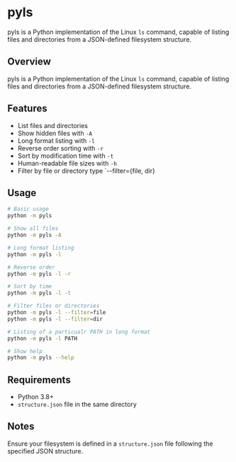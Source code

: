 # pyls
pyls is a Python implementation of the Linux `ls` command, capable of listing files and directories from a JSON-defined filesystem structure.

## Overview
pyls is a Python implementation of the Linux `ls` command, capable of listing files and directories from a JSON-defined filesystem structure.

## Features
- List files and directories
- Show hidden files with `-A`
- Long format listing with `-l`
- Reverse order sorting with `-r`
- Sort by modification time with `-t`
- Human-readable file sizes with `-h`
- Filter by file or directory type `--filter={file, dir}

## Usage
```bash
# Basic usage
python -m pyls

# Show all files
python -m pyls -A

# Long format listing
python -m pyls -l

# Reverse order
python -m pyls -l -r

# Sort by time
python -m pyls -l -t

# Filter files or directories
python -m pyls -l --filter=file
python -m pyls -l --filter=dir

# Listing of a particualr PATH in long format
python -m pyls -l PATH

# Show help
python -m pyls --help
```

## Requirements
- Python 3.8+
- `structure.json` file in the same directory

## Notes
Ensure your filesystem is defined in a `structure.json` file following the specified JSON structure.